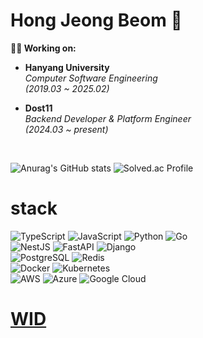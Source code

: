 # Hong Jeong Beom 🌱

**👨‍💻 Working on:**

- **Hanyang University**  
  _Computer Software Engineering_  
  _(2019.03 ~ 2025.02)_

- **Dost11**  
  _Backend Developer & Platform Engineer_  
  _(2024.03 ~ present)_


<br>

![Anurag's GitHub stats](https://github-readme-stats.vercel.app/api?username=hjeongb0320&show_icons=true&bg_color=00000000)
![Solved.ac Profile](http://mazassumnida.wtf/api/v2/generate_badge?boj=137_910)

# stack
![TypeScript](https://img.shields.io/badge/TypeScript-3178C6.svg?&style=for-the-badge&logo=TypeScript&logoColor=white)
![JavaScript](https://img.shields.io/badge/JavaScript-F7DF1E.svg?&style=for-the-badge&logo=JavaScript&logoColor=white)
![Python](https://img.shields.io/badge/Python-3776AB.svg?&style=for-the-badge&logo=Python&logoColor=white)
![Go](https://img.shields.io/badge/go-%2300ADD8.svg?style=for-the-badge&logo=go&logoColor=white)
<br>
![NestJS](https://img.shields.io/badge/NestJS-E0234E.svg?&style=for-the-badge&logo=NestJS&logoColor=white)
![FastAPI](https://img.shields.io/badge/FastAPI-009688.svg?&style=for-the-badge&logo=FastAPi&logoColor=white)
![Django](https://img.shields.io/badge/Django-092E20.svg?&style=for-the-badge&logo=Django&logoColor=white)
<br>
![PostgreSQL](https://img.shields.io/badge/PostgreSQL-4169E1.svg?&style=for-the-badge&logo=PostgreSQL&logoColor=white)
![Redis](https://img.shields.io/badge/Redis-FF4438.svg?&style=for-the-badge&logo=Redis&logoColor=white)
<br>
![Docker](https://img.shields.io/badge/Docker-2496ED.svg?&style=for-the-badge&logo=Docker&logoColor=white)
![Kubernetes](https://img.shields.io/badge/kubernetes-%23326ce5.svg?style=for-the-badge&logo=kubernetes&logoColor=white)
<br>
![AWS](https://img.shields.io/badge/AWS-%23FF9900.svg?style=for-the-badge&logo=amazon-aws&logoColor=white)
![Azure](https://img.shields.io/badge/azure-%230072C6.svg?style=for-the-badge&logo=microsoftazure&logoColor=white)
![Google Cloud](https://img.shields.io/badge/GoogleCloud-%234285F4.svg?style=for-the-badge&logo=google-cloud&logoColor=white)

# [WID](https://hjboom.notion.site/WID-9a76fdec733c4a47a9b7fca445e1d494?pvs=4)

<!--

**hjeongb0320/hjeongb0320** is a ✨ _special_ ✨ repository because its `README.md` (this file) appears on your GitHub profile.

Here are some ideas to get you started:

- 🔭 I’m currently working on ...
- 🌱 I’m currently learning ...
- 👯 I’m looking to collaborate on ...
- 🤔 I’m looking for help with ...
- 💬 Ask me about ...
- 📫 How to reach me: ...
- 😄 Pronouns: ...
- ⚡ Fun fact: ...
-->
